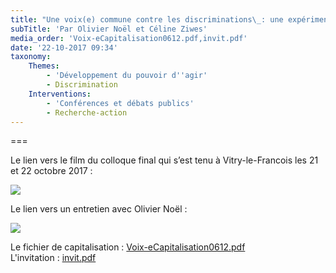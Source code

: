 ```yaml
---
title: "Une voix(e) commune contre les discriminations\_: une expérimentation nationale avec la Fédération des Centres Sociaux et L’inter-réseau Développement Social Urbain"
subTitle: 'Par Olivier Noël et Céline Ziwes'
media_order: 'Voix-eCapitalisation0612.pdf,invit.pdf'
date: '22-10-2017 09:34'
taxonomy:
    Themes:
        - 'Développement du pouvoir d''agir'
        - Discrimination
    Interventions:
        - 'Conférences et débats publics'
        - Recherche-action
---
```


===

Le lien vers le film du colloque final qui s’est tenu à Vitry-le-Francois les 21 et 22 octobre 2017 : 

![](https://www.youtube.com/watch?v=jQFuBSk0WGQ&feature=youtu.be)

Le lien vers un entretien avec Olivier Noël :

![](https://www.youtube.com/watch?v=0Znxr6zUR3c)

Le fichier de capitalisation : [Voix-eCapitalisation0612.pdf](Voix-eCapitalisation0612.pdf)  
L'invitation : [invit.pdf](invit.pdf)